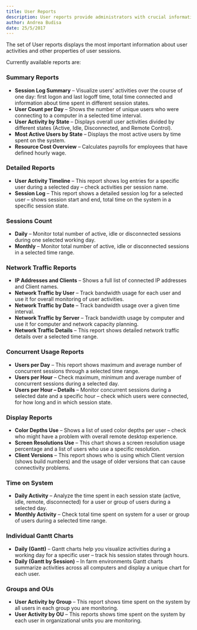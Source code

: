 ```yaml
---
title: User Reports
description: User reports provide administrators with crucial information about user activities on their environments.
author: Andrea Budisa
date: 25/5/2017
---
```

The set of User reports displays the most important information about user activities and other properties of user sessions.

Currently available reports are:

### Summary Reports

+ __Session Log Summary__ – Visualize users’ activities over the course of one day: first logon and last logoff time, total time connected and information about time spent in different session states.
+ __User Count per Day__ – Shows the number of unique users who were connecting to a computer in a selected time interval.
+ __User Activity by State__ – Displays overall user activities divided by different states (Active, Idle, Disconnected, and Remote Control).
+ __Most Active Users by State__ – Displays the most active users by time spent on the system.
+ __Resource Cost Overview__ – Calculates payrolls for employees that have defined hourly wage.

### Detailed Reports

+ __User Activity Timeline__ – This report shows log entries for a specific user during a selected day – check activities per session name.
+ __Session Log__ – This report shows a detailed session log for a selected user – shows session start and end, total time on the system in a specific session state.

### Sessions Count

+ __Daily__ – Monitor total number of active, idle or disconnected sessions during one selected working day.
+ __Monthly__ – Monitor total number of active, idle or disconnected sessions in a selected time range.

### Network Traffic Reports

+ __IP Addresses and Clients__ – Shows a full list of connected IP addresses and Client names.
+ __Network Traffic by User__ – Track bandwidth usage for each user and use it for overall monitoring of user activities.
+ __Network Traffic by Date__ – Track bandwidth usage over a given time interval.
+ __Network Traffic by Server__ – Track bandwidth usage by computer and use it for computer and network capacity planning.
+ __Network Traffic Details__ – This report shows detailed network traffic details over a selected time range.

### Concurrent Usage Reports

+ __Users per Day__ – This report shows maximum and average number of concurrent sessions through a selected time range.
+ __Users per Hour__ – Check maximum, minimum and average number of concurrent sessions during a selected day.
+ __Users per Hour – Details__ – Monitor concurrent sessions during a selected date and a specific hour – check which users were connected, for how long and in which session state.

### Display Reports

+ __Color Depths Use__ – Shows a list of used color depths per user – check who might have a problem with overall remote desktop experience.
+ __Screen Resolutions Use__ – This chart shows a screen resolution usage percentage and a list of users who use a specific resolution.
+ __Client Versions__ – This report shows who is using which Client version (shows build numbers) and the usage of older versions that can cause connectivity problems.

### Time on System

+ __Daily Activity__ – Analyze the time spent in each session state (active, idle, remote, disconnected) for a user or group of users during a selected day.
+ __Monthly Activity__ – Check total time spent on system for a user or group of users during a selected time range.

### Individual Gantt Charts

+ __Daily (Gantt)__ – Gantt charts help you visualize activities during a working day for a specific user – track his session states through hours.
+ __Daily (Gantt by Session)__ – In farm environments Gantt charts summarize activities across all computers and display a unique chart for each user.

### Groups and OUs

+ __User Activity by Group__ – This report shows time spent on the system by all users in each group you are monitoring.
+ __User Activity by OU__ – This reports shows time spent on the system by each user in organizational units you are monitoring.